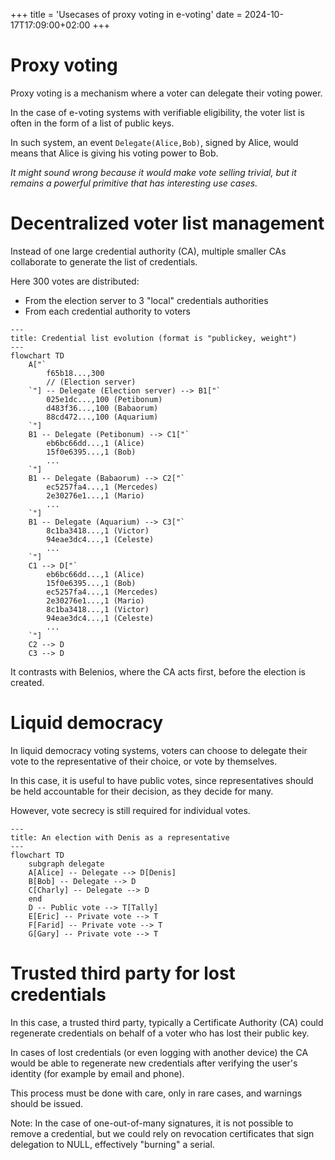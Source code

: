 +++
title = 'Usecases of proxy voting in e-voting'
date = 2024-10-17T17:09:00+02:00
+++

# Proxy voting

Proxy voting is a mechanism where a voter can delegate their voting power.

In the case of e-voting systems with verifiable eligibility, the voter list is often in the form of a list of public keys.

In such system, an event `Delegate(Alice,Bob)`, signed by Alice, would means that Alice is giving his voting power to Bob.

*It might sound wrong because it would make vote selling trivial, but it remains a powerful primitive that has interesting use cases.*

# Decentralized voter list management

Instead of one large credential authority (CA),
multiple smaller CAs collaborate to generate the list of credentials.

Here 300 votes are distributed:
- From the election server to 3 "local" credentials authorities
- From each credential authority to voters

```mermaid
---
title: Credential list evolution (format is "publickey, weight")
---
flowchart TD
    A["`
        f65b18...,300
        // (Election server)
    `"] -- Delegate (Election server) --> B1["`
        025e1dc...,100 (Petibonum)
        d483f36...,100 (Babaorum)
        88cd472...,100 (Aquarium)
    `"]
    B1 -- Delegate (Petibonum) --> C1["`
        eb6bc66dd...,1 (Alice)
        15f0e6395...,1 (Bob)
        ...
    `"]
    B1 -- Delegate (Babaorum) --> C2["`
        ec5257fa4...,1 (Mercedes)
        2e30276e1...,1 (Mario)
        ...
    `"]
    B1 -- Delegate (Aquarium) --> C3["`
        8c1ba3418...,1 (Victor)
        94eae3dc4...,1 (Celeste)
        ...
    `"]
    C1 --> D["`
        eb6bc66dd...,1 (Alice)
        15f0e6395...,1 (Bob)
        ec5257fa4...,1 (Mercedes)
        2e30276e1...,1 (Mario)
        8c1ba3418...,1 (Victor)
        94eae3dc4...,1 (Celeste)
        ...
    `"]
    C2 --> D
    C3 --> D

```

It contrasts with Belenios, where the CA acts first, before the election is created.

# Liquid democracy

In liquid democracy voting systems, voters can choose to delegate their vote to the representative of their choice, or vote by themselves.

In this case, it is useful to have public votes, since representatives should be held accountable for their decision, as they decide for many.

However, vote secrecy is still required for individual votes.

```mermaid
---
title: An election with Denis as a representative
---
flowchart TD
    subgraph delegate
    A[Alice] -- Delegate --> D[Denis]
    B[Bob] -- Delegate --> D
    C[Charly] -- Delegate --> D
    end
    D -- Public vote --> T[Tally]
    E[Eric] -- Private vote --> T
    F[Farid] -- Private vote --> T
    G[Gary] -- Private vote --> T
```

# Trusted third party for lost credentials

In this case, a trusted third party, typically a Certificate Authority (CA) could regenerate credentials on behalf of a voter who has lost their public key.

In cases of lost credentials (or even logging with another device) the CA would be able to regenerate new credentials after verifying the user's identity (for example by email and phone).

This process must be done with care, only in rare cases, and warnings should be issued.

Note: In the case of one-out-of-many signatures, it is not possible to remove a credential, but we could rely on revocation certificates that sign delegation to NULL, effectively "burning" a serial.

